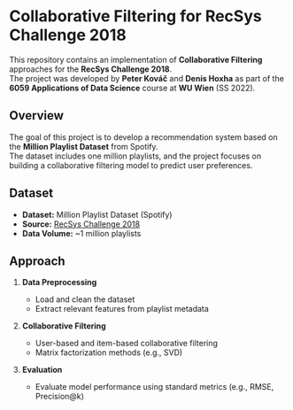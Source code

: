 # Collaborative Filtering for RecSys Challenge 2018

This repository contains an implementation of **Collaborative Filtering** approaches for the **RecSys Challenge 2018**.  
The project was developed by **Peter Kováč** and **Denis Hoxha** as part of the **6059 Applications of Data Science** course at **WU Wien** (SS 2022).

## Overview
The goal of this project is to develop a recommendation system based on the **Million Playlist Dataset** from Spotify.  
The dataset includes one million playlists, and the project focuses on building a collaborative filtering model to predict user preferences.

## Dataset
- **Dataset:** Million Playlist Dataset (Spotify)  
- **Source:** [RecSys Challenge 2018](https://www.recsyschallenge.com/2018/)  
- **Data Volume:** ~1 million playlists  

## Approach
1. **Data Preprocessing**  
   - Load and clean the dataset  
   - Extract relevant features from playlist metadata  

2. **Collaborative Filtering**  
   - User-based and item-based collaborative filtering  
   - Matrix factorization methods (e.g., SVD)  

3. **Evaluation**  
   - Evaluate model performance using standard metrics (e.g., RMSE, Precision@k)  
